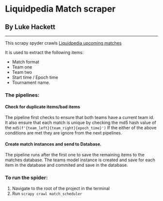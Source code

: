 # Liquidpedia Match scraper

## By Luke Hackett

---

This scrapy spyder crawls [Liquidpedia upcoming matches](https://liquipedia.net/dota2/Liquipedia:Upcoming_and_ongoing_matches)

It is used to extract the following items:

- Match format
- Team one
- Team two
- Start time / Epoch time
- Tournament name.

### The pipelines:

#### Check for duplicate items/bad items

The pipeline first checks to ensure that both teams have a current team id.
It also ensure that each match is unique by checking the md5 hash value of the
`md5(f'{team_left}{team_right}{epoch_time}')`
If the either of the above conditions are met they are ignore from the next pipelines.

#### Create match instances and send to Database.

The pipeline runs after the first one to save the remaining items to the matches database.
The teams model instance is created and save for each item in the database and commited and save in the database.

### To run the spider:

1. Navigate to the root of the project in the terminal
2. Run `scrapy crawl match_scheduler`
